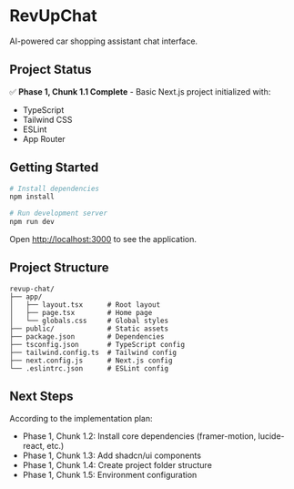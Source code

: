 # RevUpChat

AI-powered car shopping assistant chat interface.

## Project Status

✅ **Phase 1, Chunk 1.1 Complete** - Basic Next.js project initialized with:
- TypeScript
- Tailwind CSS
- ESLint
- App Router

## Getting Started

```bash
# Install dependencies
npm install

# Run development server
npm run dev
```

Open [http://localhost:3000](http://localhost:3000) to see the application.

## Project Structure

```
revup-chat/
├── app/
│   ├── layout.tsx      # Root layout
│   ├── page.tsx        # Home page
│   └── globals.css     # Global styles
├── public/             # Static assets
├── package.json        # Dependencies
├── tsconfig.json       # TypeScript config
├── tailwind.config.ts  # Tailwind config
├── next.config.js      # Next.js config
└── .eslintrc.json      # ESLint config
```

## Next Steps

According to the implementation plan:
- Phase 1, Chunk 1.2: Install core dependencies (framer-motion, lucide-react, etc.)
- Phase 1, Chunk 1.3: Add shadcn/ui components
- Phase 1, Chunk 1.4: Create project folder structure
- Phase 1, Chunk 1.5: Environment configuration